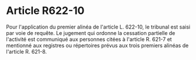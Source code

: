 # Article R622-10

Pour l'application du premier alinéa de l'article L. 622-10, le tribunal est saisi par voie de requête. Le jugement qui ordonne la cessation partielle de l'activité est communiqué aux personnes citées à l'article R. 621-7 et mentionné aux registres ou répertoires prévus        aux trois premiers alinéas de l'article R. 621-8.
